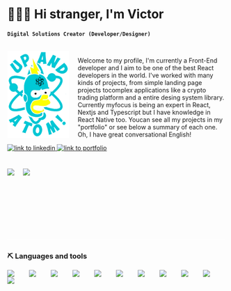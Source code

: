 # 👨🏼‍🚀 Hi stranger, I'm Victor

**`Digital Solutions Creator (Developer/Designer)`**

</br>
<img 
  src="assets/Atom.png" 
  height="200px" 
  alt="logo atom" 
  align="left" 
  style="margin-right: 20px"
/>

Welcome to my profile, I'm currently a Front-End developer and I aim to be one of the best React  developers in the world. I've worked with many kinds of projects, from simple landing page projects tocomplex applications like a crypto trading platform and a entire desing system library. Currently myfocus is being an expert in React, Nextjs and Typescript but I have knowledge in React Native too. Youcan see all my projects in my "portfolio" or see below a summary of each one. Oh, I have great conversational English!

<p align="left">
  <a href="https://www.linkedin.com/in/victormarquessantos/">
    <img src="https://custom-icon-badges.demolab.com/badge/-Contact%20Me-blue?style=for-the-badge&logoColor=white&logo=codespaces" alt="link to linkedin"/>
  </a>
  <a href="">
    <img src="https://custom-icon-badges.demolab.com/badge/-portfolio-red?style=for-the-badge&logo=trophy&logoColor=white" alt="link to portfolio"/>
  </a>
</p>


#

 <img 
  align="left" 
  height="150px"
  src="https://github-readme-stats.vercel.app/api?username=victormarques98&show_icons=true&theme=radical"
  style="margin-right: 20px"
 />

<img 
  align="left" 
  height="150px"
  src="https://github-readme-stats.vercel.app/api/top-langs/?username=victormarques98&layout=compact"
 />

<img
  height="1px"
  width="500px"
  src="assets/blank.png"
  align="bottom"
/>

### ⛏️ Languages and tools
  <img align="left" width="40px" style="padding-right: 10px" src="https://cdn.jsdelivr.net/gh/devicons/devicon/icons/react/react-original.svg">
  <img align="left" width="40px" style="padding-right: 10px" src="https://d2nir1j4sou8ez.cloudfront.net/wp-content/uploads/2021/12/nextjs-boilerplate-logo.png">
  <img align="left" width="40px" style="padding-right: 10px" src="https://cdn.jsdelivr.net/gh/devicons/devicon/icons/typescript/typescript-original.svg">
  <img align="left" width="40px" style="padding-right: 10px" src="https://cdn.jsdelivr.net/gh/devicons/devicon/icons/javascript/javascript-original.svg">
  <img align="left" width="40px" style="padding-right: 10px" src="https://cdn.jsdelivr.net/gh/devicons/devicon/icons/jest/jest-plain.svg">
  <img align="left" width="40px" style="padding-right: 10px" src="https://res.cloudinary.com/startup-grind/image/upload/dpr_2.0,fl_sanitize/v1/gcs/platform-data-cypress/contentbuilder/logo_dark_backgrounds%402x_nSUwotW.png">
  <img align="left" width="40px" style="padding-right: 10px" src="https://cdn.jsdelivr.net/gh/devicons/devicon/icons/sass/sass-original.svg">
  <img align="left" width="40px" style="padding-right: 10px" src="https://styled-components.com/atom.png">
  <img align="left" width="40px" style="padding-right: 10px" src="https://cdn.jsdelivr.net/gh/devicons/devicon/icons/tailwindcss/tailwindcss-plain.svg">
  <img align="left" width="40px" style="padding-right: 10px" src="https://cdn.jsdelivr.net/gh/devicons/devicon/icons/storybook/storybook-original.svg">
  <img align="left" width="40px" style="padding-right: 10px" src="https://cdn.jsdelivr.net/gh/devicons/devicon/icons/photoshop/photoshop-plain.svg">

